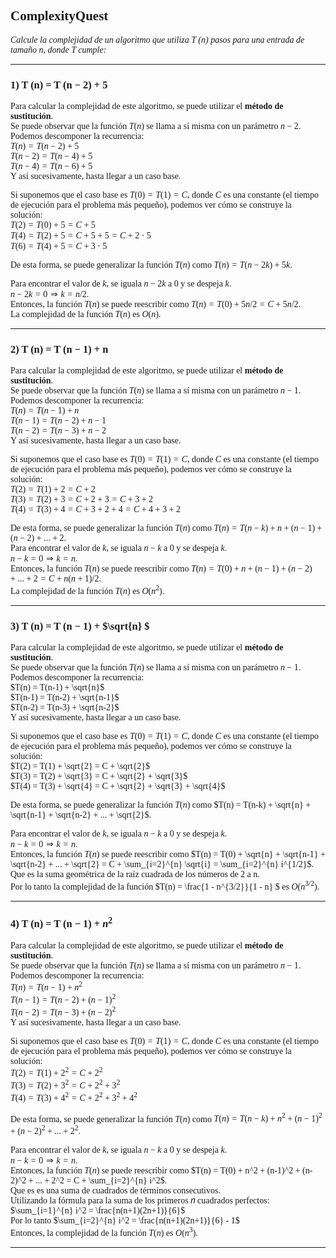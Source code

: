 <font face = "LaTeX">

## ComplexityQuest
*Calcule la complejidad de un algoritmo que utiliza T (n) pasos para una entrada de tamaño n, donde T
cumple:*

---

### 1) T (n) = T (n − 2) + 5
Para calcular la complejidad de este algoritmo, se puede utilizar el **método de sustitución**.\
Se puede observar que la función $T(n)$ se llama a sí misma con un parámetro $n-2$.\
Podemos descomponer la recurrencia:\
$T(n) = T(n-2) + 5$\
$T(n-2) = T(n-4) + 5$\
$T(n-4) = T(n-6) + 5$\
Y así sucesivamente, hasta llegar a un caso base.


Si suponemos que el caso base es $T(0) = T(1) = C$, donde $C$ es una constante (el tiempo de ejecución para el problema más pequeño), podemos ver cómo se construye la solución:\
$T(2) = T(0) + 5 = C + 5$\
$T(4) = T(2) + 5 = C + 5 + 5 = C + 2 \cdot 5$\
$T(6) = T(4) + 5 = C + 3 \cdot 5$

De esta forma, se puede generalizar la función $T(n)$ como $T(n) = T(n-2k) + 5k$.

Para encontrar el valor de $k$, se iguala $n-2k$ a 0 y se despeja $k$.\
$n-2k = 0 \Rightarrow k = n/2$.\
Entonces, la función $T(n)$ se puede reescribir como $T(n) = T(0) + 5n/2 = C + 5n/2$.\
La complejidad de la función $T(n)$ es $O(n)$.

---

### 2) T (n) = T (n − 1) + n

Para calcular la complejidad de este algoritmo, se puede utilizar el **método de sustitución**.\
Se puede observar que la función $T(n)$ se llama a sí misma con un parámetro $n-1$.\
Podemos descomponer la recurrencia:\
$T(n) = T(n-1) + n$\
$T(n-1) = T(n-2) + n-1$\
$T(n-2) = T(n-3) + n-2$\
Y así sucesivamente, hasta llegar a un caso base.

Si suponemos que el caso base es $T(0) = T(1) = C$, donde $C$ es una constante (el tiempo de ejecución para el problema más pequeño), podemos ver cómo se construye la solución:\
$T(2) = T(1) + 2 = C + 2$\
$T(3) = T(2) + 3 = C + 2 + 3 = C + 3 + 2$\
$T(4) = T(3) + 4 = C + 3 + 2 + 4 = C + 4 + 3 + 2$

De esta forma, se puede generalizar la función $T(n)$ como $T(n) = T(n-k) + n + (n-1) + (n-2) + ... + 2$.\
Para encontrar el valor de $k$, se iguala $n-k$ a 0 y se despeja $k$.\
$n-k = 0 \Rightarrow k = n$.\
Entonces, la función $T(n)$ se puede reescribir como $T(n) = T(0) + n + (n-1) + (n-2) + ... + 2 = C + n(n+1)/2$.\
La complejidad de la función $T(n)$ es $O(n^2)$.

---

### 3) T (n) = T (n − 1) + $\sqrt{n} $

Para calcular la complejidad de este algoritmo, se puede utilizar el **método de sustitución**.\
Se puede observar que la función $T(n)$ se llama a sí misma con un parámetro $n-1$.\
Podemos descomponer la recurrencia:\
$T(n) = T(n-1) + \sqrt{n}$\
$T(n-1) = T(n-2) + \sqrt{n-1}$\
$T(n-2) = T(n-3) + \sqrt{n-2}$\
Y así sucesivamente, hasta llegar a un caso base.

Si suponemos que el caso base es $T(0) = T(1) = C$, donde $C$ es una constante (el tiempo de ejecución para el problema más pequeño), podemos ver cómo se construye la solución:\
$T(2) = T(1) + \sqrt{2} = C + \sqrt{2}$\
$T(3) = T(2) + \sqrt{3} = C + \sqrt{2} + \sqrt{3}$\
$T(4) = T(3) + \sqrt{4} = C + \sqrt{2} + \sqrt{3} + \sqrt{4}$

De esta forma, se puede generalizar la función $T(n)$ como $T(n) = T(n-k) + \sqrt{n} + \sqrt{n-1} + \sqrt{n-2} + ... + \sqrt{2}$.

Para encontrar el valor de $k$, se iguala $n-k$ a 0 y se despeja $k$.\
$n-k = 0 \Rightarrow k = n$.\
Entonces, la función $T(n)$ se puede reescribir como $T(n) = T(0) + \sqrt{n} + \sqrt{n-1} + \sqrt{n-2} + ... + \sqrt{2} = C + \sum_{i=2}^{n} \sqrt{i} = \sum_{i=2}^{n} i^{1/2}$.\
Que es la suma geométrica de la raíz cuadrada de los números de 2 a n.\
Por lo tanto la complejidad de la función $T(n) = \frac{1 - n^{3/2}}{1 - n} $ es $O(n^{3/2})$.


---

### 4) T (n) = T (n − 1) + $n^2$

Para calcular la complejidad de este algoritmo, se puede utilizar el **método de sustitución**.\
Se puede observar que la función $T(n)$ se llama a sí misma con un parámetro $n-1$.\
Podemos descomponer la recurrencia:\
$T(n) = T(n-1) + n^2$\
$T(n-1) = T(n-2) + (n-1)^2$\
$T(n-2) = T(n-3) + (n-2)^2$\
Y así sucesivamente, hasta llegar a un caso base.

Si suponemos que el caso base es $T(0) = T(1) = C$, donde $C$ es una constante (el tiempo de ejecución para el problema más pequeño), podemos ver cómo se construye la solución:\
$T(2) = T(1) + 2^2 = C + 2^2$\
$T(3) = T(2) + 3^2 = C + 2^2 + 3^2$\
$T(4) = T(3) + 4^2 = C + 2^2 + 3^2 + 4^2$

De esta forma, se puede generalizar la función $T(n)$ como $T(n) = T(n-k) + n^2 + (n-1)^2 + (n-2)^2 + ... + 2^2$.

Para encontrar el valor de $k$, se iguala $n-k$ a 0 y se despeja $k$.\
$n-k = 0 \Rightarrow k = n$.\
Entonces, la función $T(n)$ se puede reescribir como $T(n) = T(0) + n^2 + (n-1)^2 + (n-2)^2 + ... + 2^2 = C + \sum_{i=2}^{n} i^2$.\
Que es es una suma de cuadrados de términos consecutivos.\
Utilizando la fórmula para la suma de los primeros 
𝑛 cuadrados perfectos: $\sum_{i=1}^{n} i^2 = \frac{n(n+1)(2n+1)}{6}$\
Por lo tanto $\sum_{i=2}^{n} i^2 = \frac{n(n+1)(2n+1)}{6} - 1$\
Entonces, la complejidad de la función $T(n)$ es $O(n^3)$.

---



</font>

